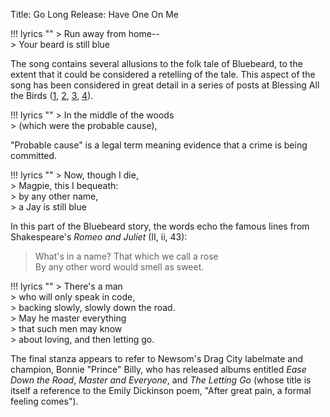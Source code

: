 Title: Go Long
Release: Have One On Me

!!! lyrics ""
    > Run away from home--  
    > Your beard is still blue

The song contains several allusions to the folk tale of Bluebeard, to the extent that it could be considered a retelling of the tale. This aspect of the song has been considered in great detail in a series of posts at Blessing All the Birds ([1][], [2][], [3][], [4][]).

[1]: http://allthebirds.tumblr.com/post/2993495726/go-longright-over-the-edge-of-the-earth-part
[2]: http://allthebirds.tumblr.com/post/6156489807/go-longright-over-the-edge-of-the-earth-go
[3]: http://allthebirds.tumblr.com/post/8385789144/go-longright-over-the-edge-of-the-earth-go
[4]: http://allthebirds.tumblr.com/post/23938968176/the-bloody-chamber-by-angela-carter-and-go

!!! lyrics ""
    > In the middle of the woods  
    > (which were the probable cause),

"Probable cause" is a legal term meaning evidence that a crime is being committed.   

!!! lyrics ""
    > Now, though I die,  
    > Magpie, this I bequeath:  
    > by any other name,  
    > a Jay is still blue

In this part of the Bluebeard story, the words echo the famous lines from Shakespeare's *Romeo and Juliet* (II, ii, 43):

> What's in a name? That which we call a rose    
> By any other word would smell as sweet. 

!!! lyrics ""
    > There's a man  
    > who will only speak in code,  
    > backing slowly, slowly down the road.    
    > May he master everything  
    > that such men may know  
    > about loving, and then letting go.

The final stanza appears to refer to Newsom's Drag City labelmate and champion, Bonnie "Prince" Billy, who has released albums entitled *Ease Down the Road*, *Master and Everyone*, and *The Letting Go* (whose title is itself a reference to the Emily Dickinson poem, "After great pain, a formal feeling comes"). 